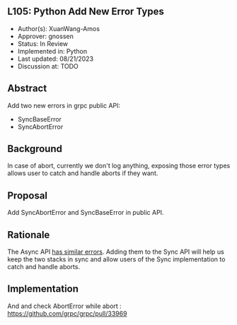L105: Python Add New Error Types
----
* Author(s): XuanWang-Amos
* Approver: gnossen
* Status: In Review
* Implemented in: Python
* Last updated: 08/21/2023
* Discussion at: TODO

## Abstract

Add two new errors in grpc public API:
  * SyncBaseError
  * SyncAbortError

## Background

In case of abort, currently we don't log anything, exposing those error types allows user to catch and handle aborts if they want.

## Proposal

Add SyncAbortError and SyncBaseError in public API.

## Rationale

The Async API [has similar errors](https://github.com/grpc/grpc/blob/v1.57.x/src/python/grpcio/grpc/aio/__init__.py#L23,L24). Adding them to the Sync API will help us keep the two stacks in sync and allow users of the Sync implementation to catch and handle aborts.

## Implementation

And and check AbortError while abort : https://github.com/grpc/grpc/pull/33969
